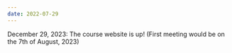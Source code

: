```yaml
---
date: 2022-07-29
---
```

December 29, 2023: The course website is up! (First meeting would be on the 7th of August, 2023)

